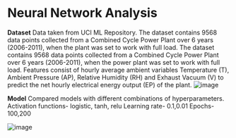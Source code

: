 # Neural Network Analysis

**Dataset**
Data taken from UCI ML Repository. The dataset contains 9568 data points collected from a Combined Cycle Power Plant over 6 years (2006-2011), when the plant was set to work with full load.
The dataset contains 9568 data points collected from a Combined Cycle Power Plant over 6 years (2006-2011), when the power plant was set to work with full load. Features consist of hourly average ambient variables Temperature (T), Ambient Pressure (AP), Relative Humidity (RH) and Exhaust Vacuum (V) to predict the net hourly electrical energy output (EP) of the plant.
![image](https://github.com/ojal21/neural_net_analysis/assets/38795161/3070f9ec-aad3-4d79-b8dd-645288dc10a9)


**Model**
Compared models with different combinations of hyperparameters. 
Activation functions- logistic, tanh, relu
Learning rate- 0.1,0.01
Epochs- 100,200

![image](https://github.com/ojal21/neural_net_analysis/assets/38795161/6ee56122-22a1-4a08-a1fa-4b8c47767a8b)
